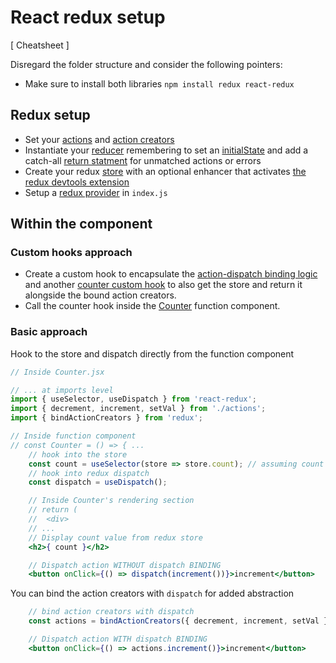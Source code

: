 # React redux setup

[ Cheatsheet ]

Disregard the folder structure and consider the following pointers:

- Make sure to install both libraries `npm install redux react-redux`

## Redux setup

- Set your [actions](https://github.com/patgarcia/react-redux-review/blob/a97beac6d3d9572ba6a44701d28e60782a24ea14/src/actions.js#L1) and [action creators](https://github.com/patgarcia/react-redux-review/blob/a97beac6d3d9572ba6a44701d28e60782a24ea14/src/actions.js#L5)
- Instantiate your [reducer](https://github.com/patgarcia/react-redux-review/blob/master/src/reducer.js) remembering to set an [initialState](https://github.com/patgarcia/react-redux-review/blob/a97beac6d3d9572ba6a44701d28e60782a24ea14/src/reducer.js#L3) and add a catch-all [return statment](https://github.com/patgarcia/react-redux-review/blob/a97beac6d3d9572ba6a44701d28e60782a24ea14/src/reducer.js#L15) for unmatched actions or errors
- Create your redux [store](https://github.com/patgarcia/react-redux-review/blob/master/src/store.js) with an optional enhancer that activates [the redux devtools extension](https://github.com/patgarcia/react-redux-review/blob/a97beac6d3d9572ba6a44701d28e60782a24ea14/src/store.js#L5)
- Setup a [redux provider](https://github.com/patgarcia/react-redux-review/blob/a97beac6d3d9572ba6a44701d28e60782a24ea14/src/index.js#L10) in `index.js`

## Within the component

### Custom hooks approach

- Create a custom hook to encapsulate the [action-dispatch binding logic](https://github.com/patgarcia/react-redux-review/blob/master/src/use-actions.js) and another [counter custom hook](https://github.com/patgarcia/react-redux-review/blob/master/src/use-counter.js) to also get the store and return it alongside the bound action creators.
- Call the counter hook inside the [Counter](https://github.com/patgarcia/react-redux-review/blob/a97beac6d3d9572ba6a44701d28e60782a24ea14/src/components/counter/Counter.jsx#L5) function component.

### Basic approach

Hook to the store and dispatch directly from the function component

```jsx
// Inside Counter.jsx

// ... at imports level
import { useSelector, useDispatch } from 'react-redux';
import { decrement, increment, setVal } from './actions';
import { bindActionCreators } from 'redux';

// Inside function component
// const Counter = () => { ...
    // hook into the store
    const count = useSelector(store => store.count); // assuming count is a valid key
    // hook into redux dispatch
    const dispatch = useDispatch();

    // Inside Counter's rendering section
    // return (
    //  <div>
    // ...
    // Display count value from redux store
    <h2>{ count }</h2>

    // Dispatch action WITHOUT dispatch BINDING
    <button onClick={() => dispatch(increment())}>increment</button>

```

You can bind the action creators with `dispatch` for added abstraction

```jsx
    // bind action creators with dispatch
    const actions = bindActionCreators({ decrement, increment, setVal }, dispatch)

    // Dispatch action WITH dispatch BINDING
    <button onClick={() => actions.increment()}>increment</button>
```
